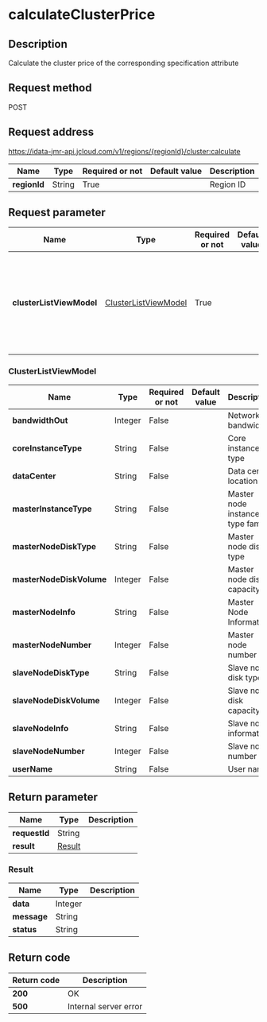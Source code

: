# calculateClusterPrice


## Description
Calculate the cluster price of the corresponding specification attribute

## Request method
POST

## Request address
https://idata-jmr-api.jcloud.com/v1/regions/{regionId}/cluster:calculate

|Name|Type|Required or not|Default value|Description|
|---|---|---|---|---|
|**regionId**|String|True||Region ID|

## Request parameter
|Name|Type|Required or not|Default value|Description|
|---|---|---|---|---|
|**clusterListViewModel**|[ClusterListViewModel](##ClusterListViewModel)|True||Cluster information views need to be transferred in except for userName and data Center|

### <a name="ClusterListViewModel">ClusterListViewModel</a>
|Name|Type|Required or not|Default value|Description|
|---|---|---|---|---|
|**bandwidthOut**|Integer|False||Network bandwidth|
|**coreInstanceType**|String|False||Core instance type|
|**dataCenter**|String|False||Data center location|
|**masterInstanceType**|String|False||Master node instance type family|
|**masterNodeDiskType**|String|False||Master node disk type|
|**masterNodeDiskVolume**|Integer|False||Master node disk capacity|
|**masterNodeInfo**|String|False||Master Node Information|
|**masterNodeNumber**|Integer|False||Master node number|
|**slaveNodeDiskType**|String|False||Slave node disk type|
|**slaveNodeDiskVolume**|Integer|False||Slave node disk capacity|
|**slaveNodeInfo**|String|False||Slave node information|
|**slaveNodeNumber**|Integer|False||Slave node number|
|**userName**|String|False||User name|

## Return parameter
|Name|Type|Description|
|---|---|---|
|**requestId**|String||
|**result**|[Result](##Result)||


### <a name="Result">Result</a>
|Name|Type|Description|
|---|---|---|
|**data**|Integer||
|**message**|String||
|**status**|String||

## Return code
|Return code|Description|
|---|---|
|**200**|OK|
|**500**|Internal server error|

